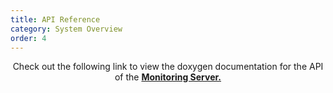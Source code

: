 ```yaml
---
title: API Reference
category: System Overview
order: 4
---
```


<div align = "center">
Check out the following link to view the doxygen documentation for the API of the
<a href="http://healthyho.me.uk/api-reference/index.html"><b>Monitoring Server.</b></a>
</div>